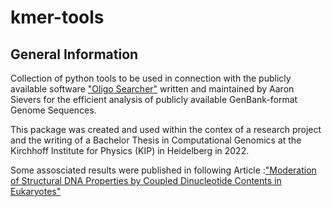 # kmer-tools
## General Information
Collection of python tools to be used in connection with the publicly available software ["Oligo Searcher"](http://www.kip.uni-heidelberg.de/biophysik/software/oligo_searcher) written and maintained by Aaron Sievers for the efficient analysis of publicly available GenBank-format Genome Sequences.

This package was created and used within the contex of a research project and the writing of a Bachelor Thesis in Computational Genomics at the Kirchhoff Institute for Physics (KIP) in Heidelberg in 2022.


Some assosciated results were published in following Article :["Moderation of Structural DNA Properties by Coupled Dinucleotide Contents in Eukaryotes"](https://www.mdpi.com/2073-4425/14/3/755)
